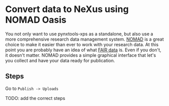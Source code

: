 # Convert data to NeXus using NOMAD Oasis

You not only want to use pynxtools-xps as a standalone, but also use a more comprehensive research data management system.
[NOMAD](https://nomad-lab.eu/nomad-lab/tutorials.html) is a great choice to make it easier than ever to work with your research data. At this point you are probably have an idea of what [FAIR data](https://www.nature.com/articles/sdata201618) is. Even if you don't, it doesn't matter. NOMAD provides a simple graphical interface that let's you collect and have your data ready for publication.

## Steps

Go to ```Publish -> Uploads```

TODO: add the correct steps